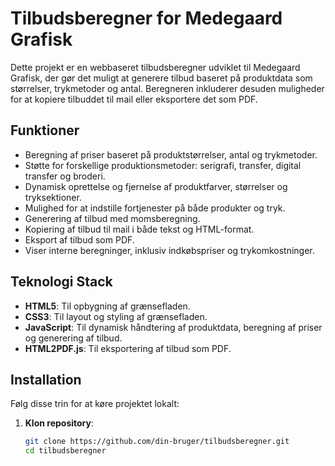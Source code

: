 # Tilbudsberegner for Medegaard Grafisk

Dette projekt er en webbaseret tilbudsberegner udviklet til Medegaard Grafisk, der gør det muligt at generere tilbud baseret på produktdata som størrelser, trykmetoder og antal. Beregneren inkluderer desuden muligheder for at kopiere tilbuddet til mail eller eksportere det som PDF.

## Funktioner
- Beregning af priser baseret på produktstørrelser, antal og trykmetoder.
- Støtte for forskellige produktionsmetoder: serigrafi, transfer, digital transfer og broderi.
- Dynamisk oprettelse og fjernelse af produktfarver, størrelser og tryksektioner.
- Mulighed for at indstille fortjenester på både produkter og tryk.
- Generering af tilbud med momsberegning.
- Kopiering af tilbud til mail i både tekst og HTML-format.
- Eksport af tilbud som PDF.
- Viser interne beregninger, inklusiv indkøbspriser og trykomkostninger.

## Teknologi Stack
- **HTML5**: Til opbygning af grænsefladen.
- **CSS3**: Til layout og styling af grænsefladen.
- **JavaScript**: Til dynamisk håndtering af produktdata, beregning af priser og generering af tilbud.
- **HTML2PDF.js**: Til eksportering af tilbud som PDF.

## Installation

Følg disse trin for at køre projektet lokalt:

1. **Klon repository**:
   ```bash
   git clone https://github.com/din-bruger/tilbudsberegner.git
   cd tilbudsberegner
